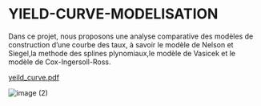 # YIELD-CURVE-MODELISATION
Dans ce projet, nous proposons une analyse comparative des modèles de construction d’une courbe des taux, à savoir le modèle de Nelson et Siegel,la methode des splines plynomiaux,le modèle de Vasicek et le modèle de Cox-Ingersoll-Ross. 

[yeild_curve.pdf](https://github.com/saraelaasri/YIELD-CURVE-MODELISATION/files/13787454/yeild_curve.pdf)


![image (2)](https://github.com/saraelaasri/YIELD-CURVE-MODELISATION/assets/91394848/c16aa3be-69bf-49db-a049-fe8cd3673adf)
